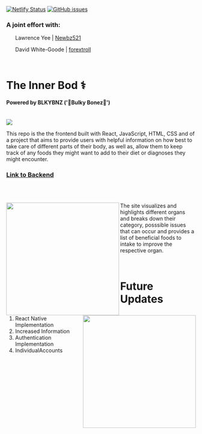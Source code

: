 [![Netlify Status](https://api.netlify.com/api/v1/badges/c02d66f4-8cd2-4a38-b299-b92b1bec2050/deploy-status)](https://graceful-bavarois-3b1576.netlify.app/)
[![GitHub issues](https://img.shields.io/github/issues/NasimAkbor/MERN-P8)](https://github.com/NasimAkbor/MERN-P8/issues)
### A joint effort with: 
<ul>


Lawrence Yee | [Newbz521][github] 


David White-Goode | [forextroll][github2]
</ul>
<br/>

# The Inner Bod ⚕️
#### Powered by BLKYBNZ ('💪Bulky Bonez🩻')

<br/>

<img align="center" src="https://i.imgur.com/7y3MlqD.png">

<br/>

This repo is the the frontend built with React, JavaScript, HTML, CSS and of a project that aims to provide users with helpful information on how best to take care of different parts of their body, as well as, allow them to keep track of any foods they might want to add to their diet or diagnoses they might encounter.

### [Link to Backend][git3]

<br />



<br />
<p>
<img align="left" width="300px" src="https://i.imgur.com/r1XpK5A.png">The site visualizes and highlights different organs and breaks down their category, posssible issues that can occur and provides a list of beneficial foods to intake to improve the respective organ.<img align="right" width="300px" src="https://i.imgur.com/Qk2prxz.png">
</p>

<br/>

# Future Updates


1. React Native Implementation
2. Increased Information
3. Authentication Implementation 
4. IndividualAccounts 





















[github]: https://github.com/Newbz521
[github2]: https://github.com/forextroll
[git3]: https://github.com/forextroll/P8.BKND